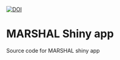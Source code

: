 [![DOI](https://zenodo.org/badge/DOI/10.5281/zenodo.2391249.svg)](https://doi.org/10.5281/zenodo.2391249)


# MARSHAL Shiny app 

Source code for MARSHAL shiny app


